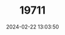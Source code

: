 ---
title: "19711"
category: "Rhynchomeles prattorum"
draft: false
date: 2024-02-22 13:03:50
languages:
  English: ["Ceram Bandicoot", "Seram Bandicoot"]
  French: ["Péramèle De Céram"]
---